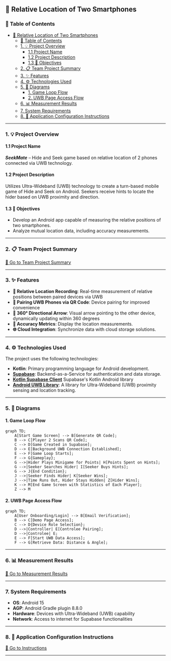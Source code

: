 ## 📱 Relative Location of Two Smartphones

### 📝 Table of Contents

- [📱 Relative Location of Two Smartphones](#-relative-location-of-two-smartphones)
  - [📝 Table of Contents](#-table-of-contents)
  - [1. 💡 Project Overview](#1--project-overview)
    - [1.1 Project Name](#11-project-name)
    - [1.2 Project Description](#12-project-description)
    - [1.3 🎯 Objectives](#13--objectives)
  - [2. 📋 Team Project Summary](#2--team-project-summary)
  - [3. ✨ Features](#3--features)
  - [4. ⚙️ Technologies Used](#4-️-technologies-used)
  - [5. 📝 Diagrams](#5--diagrams)
    - [1. Game Loop Flow](#1-game-loop-flow)
    - [2. UWB Page Access Flow](#2-uwb-page-access-flow)
  - [6. 📊 Measurement Results](#6--measurement-results)
  - [7. System Requirements](#7-system-requirements)
  - [8. 📜 Application Configuration Instructions](#8--application-configuration-instructions)

---

### 1. 💡 Project Overview

#### 1.1 Project Name

**_SeekMate_** – Hide and Seek game based on relative location of 2 phones connected via UWB technology.

#### 1.2 Project Description

Utilizes Ultra-Wideband (UWB) technology to create a turn-based mobile game of Hide and Seek on Android. Seekers receive hints to locate the hider based on UWB proximity and direction.

#### 1.3 🎯 Objectives

-   Develop an Android app capable of measuring the relative positions of two smartphones.
-   Analyze mutual location data, including accuracy measurements.

---

### 2. 📋 Team Project Summary

[🔗 Go to Team Project Summary](./docs/TaskSummary.md)

---

### 3. ✨ Features

-   **📱 Relative Location Recording**: Real-time measurement of relative positions between paired devices via UWB
-   **🔗 Pairing UWB Phones via QR Code**: Device pairing for improved convenience
-   **🎯 360° Directional Arrow**: Visual arrow pointing to the other device, dynamically updating within 360 degrees
-   **📏 Accuracy Metrics**: Display the location measurements.
-   **🌐 Cloud Integration**: Synchronize data with cloud storage solutions.

---

### 4. ⚙️ Technologies Used

The project uses the following technologies:

-   **Kotlin**: Primary programming language for Android development.
-   **[Supabase](https://supabase.com/)**: Backend-as-a-Service for authentication and data storage.
-   **[Kotlin Supabase Client](https://supabase.com/docs/reference/kotlin/introduction)** Supabase's Kotlin Android library
-   **[Android UWB Library](https://developer.android.com/jetpack/androidx/releases/core-uwb)**: A library for Ultra-Wideband (UWB) proximity sensing and location tracking.

---

### 5. 📝 Diagrams

#### 1. Game Loop Flow

```mermaid
graph TD;
    A[Start Game Screen] --> B[Generate QR Code];
    B --> C[Player 2 Scans QR Code];
    C --> D[Game Created in Supabase];
    D --> E[Background UWB Connection Established];
    E --> F[Game Loop Starts];
    F --> G{Gameplay};
    G -->|Hider Plays Minigame for Points| H[Points Spent on Hints];
    G -->|Seeker Searches Hider| I[Seeker Buys Hints];
    G --> J{End Condition};
    J -->|Seeker Finds Hider| K[Seeker Wins];
    J -->|Time Runs Out, Hider Stays Hidden| Z[Hider Wins];
    K --> M[End Game Screen with Statistics of Each Player];
    Z --> M
```

#### 2. UWB Page Access Flow

```mermaid
graph TD;
    A[User Onboarding/Login] --> B[Email Verification];
    B --> C[Demo Page Access];
    C --> D{Device Role Selection};
    D -->|Controller| E[Controlee Pairing];
    D -->|Controlee| E;
    E --> F[Start UWB Data Access];
    F --> G[Retrieve Data: Distance & Angle];
```

---

### 6. 📊 Measurement Results

[🔗 Go to Measurement Results](./docs/measurements/Measurements.md)

---

### 7. System Requirements

-   **OS**: Android 15
-   **AGP**: Android Gradle plugin 8.8.0
-   **Hardware**: Devices with Ultra-Wideband (UWB) capability
-   **Network**: Access to internet for Supabase functionalities

---

### 8. 📜 Application Configuration Instructions

[🔗 Go to Instructions](./docs/configuration/Supabase.md)

---
